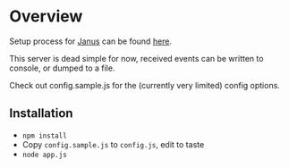 # Overview

Setup process for [Janus](https://github.com/meetecho/janus-gateway) can be
found [here](http://www.meetecho.com/blog/event-handlers-a-practical-example).

This server is dead simple for now, received events can be written to console,
or dumped to a file.

Check out config.sample.js for the (currently very limited) config options.

## Installation
 - ```npm install```
 - Copy ```config.sample.js``` to ```config.js```, edit to taste
 - ```node app.js```
